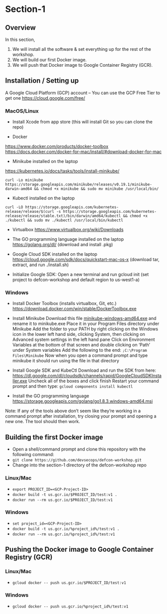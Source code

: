 # Section-1

## Overview
In this section,
1. We will install all the software & set everything up for the rest of the workshop.
2. We will build our first Docker image.
3. We will push that Docker image to Google Container Registry (GCR).

## Installation / Setting up

A Google Cloud Platform (GCP) account – You can use the GCP Free Tier to get one
 https://cloud.google.com/free/


### MacOS/Linux

* Install Xcode from app store (this will install Git so you can clone the repo)

* Docker

https://www.docker.com/products/docker-toolbox
https://docs.docker.com/docker-for-mac/install/#download-docker-for-mac

* Minikube installed on the laptop

https://kubernetes.io/docs/tasks/tools/install-minikube/

`curl -Lo minikube https://storage.googleapis.com/minikube/releases/v0.19.1/minikube-darwin-amd64 && chmod +x minikube && sudo mv minikube /usr/local/bin/`

* Kubectl installed on the laptop

`curl -LO https://storage.googleapis.com/kubernetes-release/release/$(curl -s https://storage.googleapis.com/kubernetes-release/release/stable.txt)/bin/darwin/amd64/kubectl && chmod +x ./kubectl && sudo mv ./kubectl /usr/local/bin/kubectl`

* Virtualbox
https://www.virtualbox.org/wiki/Downloads

* The GO programming language installed on the laptop
https://golang.org/dl/ (download and install .pkg)

* Google Cloud SDK installed on the laptop
https://cloud.google.com/sdk/docs/quickstart-mac-os-x (download tar, extract, and run ./install.sh)

* Initialize Google SDK: Open a new terminal and run gcloud init (set project to defcon-workshop and default region to us-west1-a)


### Windows

* Install Docker Toolbox (installs virtualbox, Git, etc.)
https://download.docker.com/win/stable/DockerToolbox.exe

* Install Minikube
Download this file [minikube-windows-amd64.exe](https://storage.googleapis.com/minikube/releases/latest/minikube-windows-amd64.exe) and rename it to minikube.exe
Place it in your Program Files directory under Minikube
Add the folder to your PATH by right clicking on the Windows icon in the lower left hand side, clicking System, then clicking on Advanced system settings in the left hand pane
Click on Environment Variables at the bottom of that screen and double clicking on ‘Path’ under System variables
Add the following to the end: `;C:\Program Files\Minikube`
Now when you open a command prompt and type minikube it should run using the file in that directory

* Install Google SDK and KubeCtl
Download and run the SDK from here: https://dl.google.com/dl/cloudsdk/channels/rapid/GoogleCloudSDKInstaller.exe
Uncheck all of the boxes and click finish
Restart your command prompt and then type: `gcloud components install kubectl`

* Install the GO programming language
https://storage.googleapis.com/golang/go1.8.3.windows-amd64.msi

Note: If any of the tools above don’t seem like they’re working in a command prompt after installation, try closing your prompt and opening a new one.  The tool should then work.




## Building the first Docker image
* Open a shell/command prompt and clone this repository with the following command:
* `git clone https://github.com/devsecops/defcon-workshop.git`
*  Change into the section-1 directory of the defcon-workshop repo
### Linux/Mac
* `export PROJECT_ID=<GCP-Project-ID>`
* `docker build -t us.gcr.io/$PROJECT_ID/test:v1 .`
* `docker run --rm us.gcr.io/$PROJECT_ID/test:v1`

### Windows
* `set project_id=<GCP-Project-ID>`
* `docker build -t us.gcr.io/%project_id%/test:v1 .`
* `docker run --rm us.gcr.io/%project_id%/test:v1`


## Pushing the Docker image to Google Container Registry (GCR)

### Linux/Mac
* `gcloud docker -- push us.gcr.io/$PROJECT_ID/test:v1`
### Windows
* `gcloud docker -- push us.gcr.io/%project_id%/test:v1`
